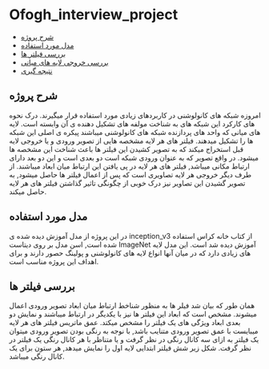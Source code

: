 

# Ofogh_interview_project
- [شرح پروژه](#شرح_پروژه)
- [مدل مورد استفاده](مدل_مورد_استفاده)
- [بررسی فیلتر ها](#بررسی_فیلتر_ها)
- [بررسی خروجی لایه های میانی](#بررسی_خروجی_لایه_های_میانی)
- [نتیجه گیری](#نتیجه_گیری)
## شرح پروژه 
امروزه شبکه های کانولوشنی در کاربردهای زیادی مورد استفاده قرار میگیرند. درک نحوه های کارکرد این شبکه های به شناخت مولفه های تشکیل دهنده ی آن وابسته است.
لایه های میانی که واحد های پردازنده شبکه های کانولوشنی میباشند پیکره ی اصلی این شبکه ها را تشکیل میدهند. فیلتر های هر لایه مشخصه هایی از تصویر ورودی و یا خروجی لایه قبل استخراج میکند که به تصویر کشیدن این فیلتر ها باعث شناخت این مشخصه ها میشود. در واقع تصویر که به عنوان ورودی شبکه است دو بعدی است و این دو بعد دارای ارتباط مکانی میباشد, فیلتر های هر لایه در پی یافتن این ارتباط میان ابعاد میباشند.
از طرف دیگر خروجی هر لایه تصاویری است که پس از اعمال فیلتر ها حاصل میشود, به تصویر گشیدن این تصاویر نیز درک خوبی از چگونگی تاثیر گذاشتن فیلتر های هر لایه حاصل میکند.
## مدل مورد استفاده
در این پروژه از مدل آموزش دیده شده ی inception_v3 از کتاب خانه کراس استفاده شده است, اسن مدل بر روی دیتاست ImageNet آموزش دیده شد است.
این مدل لایه های زیادی دارد که در میان آنها انواع لایه های کانولوشنی و پولینگ حصور دارند و برای اهداف این پروژه مناسب است.


## بررسی فیلتر ها
همان طور که بیان شد فیلر ها به منظور شناخط ارتباط میان ابعاد تصویر ورودی اعمال میشوند. مشخص است که ابعاد این فیلتر ها نیز با یکدیگر در ارتباط میباشند و نمایش دو بعدی ابعاد ویژگی های یک فیلتر را مشخص میکتد.
عمق ماتریس فیلتر های هر لایه میبایست با عمق تصویر ورودی متنایب باشد, با نوجه به رنگی بودن تصویر ورودی میتوان یک فیلتر به ازای سه کانال رنگی در نظر گرفت و یا متناظر با هر کانال رنگی یک فیلتر در نظر گرفت.
شکل زیر شش فیلتر ابتدایی لایه اول را نمایش میدهد, هر ستون برای یک کانال رنگی میباشد.



